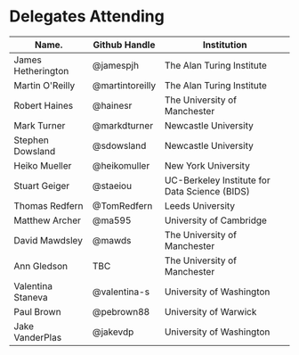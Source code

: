 Delegates Attending
===================

|Name.             |Github Handle    |Institution                |
|------------------|-----------------|---------------------------|
|James Hetherington| @jamespjh       | The Alan Turing Institute |
|Martin O'Reilly   | @martintoreilly | The Alan Turing Institute |
|Robert Haines     | @hainesr    | The University of Manchester |
|Mark Turner| @markdturner   | Newcastle University |
|Stephen Dowsland| @sdowsland   | Newcastle University |
|Heiko Mueller | @heikomuller | New York University |
|Stuart Geiger | @staeiou | UC-Berkeley Institute for Data Science (BIDS)|
|Thomas Redfern| @TomRedfern  |Leeds University |
|Matthew Archer| @ma595|University of Cambridge |
|David Mawdsley| @mawds | The University of Manchester |
|Ann Gledson   | TBC | The University of Manchester |
|Valentina Staneva| @valentina-s |University of Washington |
| Paul Brown | @pebrown88 | University of Warwick |
| Jake VanderPlas | @jakevdp | University of Washington |
